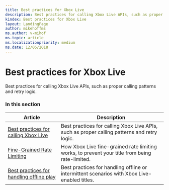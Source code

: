 ```yaml
---
title: Best practices for Xbox Live
description: Best practices for calling Xbox Live APIs, such as proper calling patterns and retry logic.
kindex: Best practices for Xbox Live
layout: LandingPage
author: mikehoffms
ms.author: v-mihof
ms.topic: article
ms.localizationpriority: medium
ms.date: 12/06/2018
---
```


# Best practices for Xbox Live

Best practices for calling Xbox Live APIs, such as proper calling patterns and retry logic.


### In this section

| Article | Description |
|---------|-------------|
| [Best practices for calling Xbox Live](live-best-practices-calling-xbl.md) | Best practices for calling Xbox Live APIs, such as proper calling patterns and retry logic. |
| [Fine-Grained Rate Limiting](live-fine-grained-rate-limiting.md) | How Xbox Live fine-grained rate limiting works, to prevent your title from being rate-limited. |
| [Best practices for handling offline play](live-best-practices-offline-play.md) | Best practices for handling offline or intermittent scenarios with Xbox Live-enabled titles. |
